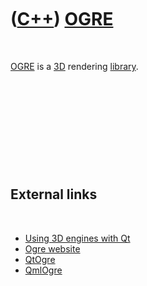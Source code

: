 
 

 

 

 

 

([C++](Cpp.md)) [OGRE](CppOgre.md)
====================================

 

[OGRE](CppOgre.md) is a [3D](Cpp3d.md) rendering
[library](CppLibrary.md).

 

 

 

 

 

External links
--------------

 

-   [Using 3D engines with
    Qt](http://qt-project.org/wiki/Using_3D_engines_with_Qt)
-   [Ogre website](http://www.ogre3d.org)
-   [QtOgre](http://www.ogre3d.org/tikiwiki/QtOgre)
-   [QmlOgre](https://github.com/advancingu/QmlOgre)

 

 

 

 

 

 

